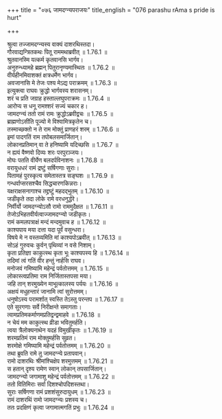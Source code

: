 +++
title = "०७६ जामदग्न्यपराजयः"
title_english = "076 parashu rAma s pride is hurt"

+++

श्रुत्वा तज्जामदग्न्यस्य वाक्यं दाशरथिस्तदा।  
गौरवाद्यन्त्रितकथः पितू राममथाब्रवीत् ॥ 1.76.1 ॥   
श्रुतवानस्मि यत्कर्म कृतवानसि भार्गव।  
अनुरुन्ध्यामहे ब्रह्मन् पितुरानृण्यमास्थितः ॥ 1.76.2 ॥   
वीर्यहीनमिवाशक्तं क्षत्रधर्मेण भार्गव।  
अवजानासि मे तेजः पश्य मेऽद्य पराक्रमम् ॥ 1.76.3 ॥   
इत्युक्त्वा राघवः क्रुद्धो भार्गवस्य शरासनम्।  
शरं च प्रति जग्राह हस्ताल्लघुपराक्रमः ॥ 1.76.4 ॥   
आरोप्य स धनू रामश्शरं सज्यं चकार ह।  
जामदग्न्यं ततो रामं रामः क्रुद्धोऽब्रवीद्वचः ॥ 1.76.5 ॥   
ब्राह्मणोऽसीति पूज्यो मे विश्वामित्रकृतेन च।  
तस्माच्छक्तो न ते राम मोक्तुं प्राणहरं शरम् ॥ 1.76.6 ॥   
इमां पादगतिं राम तपोबलसमार्जितान्।  
लोकानप्रतिमान् वा ते हनिष्यामि यदिच्छसि ॥ 1.76.7 ॥   
न ह्ययं वैष्णवो दिव्यः शरः परपुरञ्जयः।  
मोघः पतति वीर्येण बलदर्पविनाशनः ॥ 1.76.8 ॥   
वरायुधधरं रामं द्रष्टुं सर्षिगणाः सुराः।  
पितामहं पुरस्कृत्य समेतास्तत्र सङ्घशः ॥ 1.76.9 ॥   
गन्धर्वाप्सरसश्चैव सिद्धचारणकिन्नराः।  
यक्षराक्षसनागाश्च तद्द्रष्टुं महदद्भुतम् ॥ 1.76.10 ॥   
जडीकृते तदा लोके रामे वरधनुर्द्धरे।  
निर्वीर्यो जामदग्न्योऽसौ रामो राममुदैक्षत ॥ 1.76.11 ॥   
तेजोऽभिहतवीर्यत्वाज्जामदग्न्यो जडीकृतः।  
रामं कमलपत्राक्षं मन्दं मन्दमुवाच ह ॥ 1.76.12 ॥   
काश्यपाय मया दत्ता यदा पूर्वं वसुन्धरा।  
विषये मे न वस्तव्यमिति मां काश्यपोऽब्रवीत् ॥ 1.76.13 ॥   
सोऽहं गुरुवचः कुर्वन् पृथिव्यां न वसे निशाम्।  
कृता प्रतिज्ञा काकुत्स्थ कृता भूः काश्यपस्य हि ॥ 1.76.14 ॥   
तदिमां त्वं गतिं वीर हन्तुं नार्हसि राघव।  
मनोजवं गमिष्यामि महेन्द्रं पर्वतोत्तमम् ॥ 1.76.15 ॥   
लोकास्त्वप्रतिमा राम निर्जितास्तपसा मया।  
जहि तान् शरमुख्येन माभूत्कालस्य पर्ययः ॥ 1.76.16 ॥   
अक्षयं मधुहन्तारं जानामि त्वां सुरोत्तमम्।  
धनुषोऽस्य परामर्शात् स्वस्ति तेऽस्तु परन्तप ॥ 1.76.17 ॥   
एते सुरगणाः सर्वे निरीक्षन्ते समागताः।  
त्वामप्रतिमकर्माणमप्रतिद्वन्द्वमाहवे ॥ 1.76.18 ॥   
न चेयं मम काकुत्स्थ व्रीडा भवितुमर्हति।  
त्वया त्रैलोक्यनाथेन यदहं विमुखीकृतः ॥ 1.76.19 ॥   
शरमप्रतिमं राम मोक्तुमर्हसि सुव्रत।  
शरमोक्षे गमिष्यामि महेन्द्रं पर्वतोत्तमम् ॥ 1.76.20 ॥   
तथा ब्रुवति रामे तु जामदग्न्ये प्रतापवान्।  
रामो दाशरथिः श्रीमांश्चिक्षेप शरमुत्तमम् ॥ 1.76.21 ॥   
स हतान् दृश्य रामेण स्वान् लोकान् तपसार्जितान्।  
जामदग्न्यो जगामाशु महेन्द्रं पर्वतोत्तमम् ॥ 1.76.22 ॥   
ततो वितिमिराः सर्वा दिशश्चोपदिशस्तथा।  
सुराः सर्षिगणा रामं प्रशशंसुरुदायुधम् ॥ 1.76.23 ॥   
रामं दाशरथिं रामो जामदग्न्यः प्रशस्य च।  
ततः प्रदक्षिणं कृत्वा जगामात्मगतिं प्रभुः ॥ 1.76.24 ॥   

